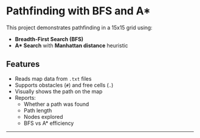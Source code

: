 # Pathfinding with BFS and A*

This project demonstrates pathfinding in a 15x15 grid using:

- **Breadth-First Search (BFS)**
- **A\* Search** with **Manhattan distance** heuristic

## Features

- Reads map data from `.txt` files
- Supports obstacles (`#`) and free cells (`.`)
- Visually shows the path on the map
- Reports:
  - Whether a path was found
  - Path length
  - Nodes explored
  - BFS vs A* efficiency

----
